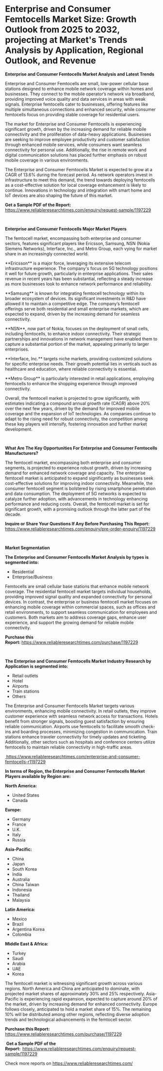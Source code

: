 <p><h1>Enterprise and Consumer Femtocells Market Size: Growth Outlook from 2025 to 2032, projecting at Market's Trends Analysis by Application, Regional Outlook, and Revenue</h1></p><p><strong>Enterprise and Consumer Femtocells Market Analysis and Latest Trends</strong></p>
<p><p>Enterprise and Consumer Femtocells are small, low-power cellular base stations designed to enhance mobile network coverage within homes and businesses. They connect to the mobile operator’s network via broadband, providing improved voice quality and data services in areas with weak signals. Enterprise femtocells cater to businesses, offering features like multiple simultaneous connections and enhanced security, while consumer femtocells focus on providing stable coverage for residential users.</p><p>The market for Enterprise and Consumer Femtocells is experiencing significant growth, driven by the increasing demand for reliable mobile connectivity and the proliferation of data-heavy applications. Businesses are seeking to improve employee productivity and customer satisfaction through enhanced mobile services, while consumers want seamless connectivity for personal use. Additionally, the rise in remote work and digital communication solutions has placed further emphasis on robust mobile coverage in various environments.</p><p>The Enterprise and Consumer Femtocells Market is expected to grow at a CAGR of 13.6% during the forecast period. As network operators invest in infrastructure to meet this demand, the trend towards deploying femtocells as a cost-effective solution for local coverage enhancement is likely to continue. Innovations in technology and integration with smart home and IoT devices are also shaping the future of this market.</p></p>
<p><strong>Get a Sample PDF of the Report:&nbsp;</strong> <a href="https://www.reliableresearchtimes.com/enquiry/request-sample/1197229?utm_campaign=2440&utm_medium=2&utm_source=Github&utm_content=ia&utm_term=13022025&utm_id=enterprise-and-consumer-femtocells">https://www.reliableresearchtimes.com/enquiry/request-sample/1197229</a></p>
<p>&nbsp;</p>
<p><strong>Enterprise and Consumer Femtocells Major Market Players</strong></p>
<p><p>The femtocell market, encompassing both enterprise and consumer sectors, features significant players like Ericsson, Samsung, NSN (Nokia Siemens Networks), Interface, Inc., and Metro Group, each vying for market share in an increasingly connected world. </p><p>**Ericsson** is a major force, leveraging its extensive telecom infrastructure experience. The company's focus on 5G technology positions it well for future growth, particularly in enterprise applications. Their sales revenue in recent years has been substantial, reflecting a steady increase as more businesses look to enhance network performance and reliability.</p><p>**Samsung** is known for integrating femtocell technology within its broader ecosystem of devices. Its significant investments in R&D have allowed it to maintain a competitive edge. The company’s femtocell offerings serve both residential and small enterprise markets, which are expected to expand, driven by the increasing demand for seamless connectivity.</p><p>**NSN**, now part of Nokia, focuses on the deployment of small cells, including femtocells, to enhance indoor connectivity. Their strategic partnerships and innovations in network management have enabled them to capture a substantial portion of the market, appealing primarily to larger enterprises.</p><p>**Interface, Inc.** targets niche markets, providing customized solutions for specific enterprise needs. Their growth potential lies in verticals such as healthcare and education, where reliable connectivity is essential. </p><p>**Metro Group** is particularly interested in retail applications, employing femtocells to enhance the shopping experience through improved connectivity.</p><p>Overall, the femtocell market is projected to grow significantly, with estimates indicating a compound annual growth rate (CAGR) above 20% over the next few years, driven by the demand for improved mobile coverage and the expansion of IoT technologies. As companies continue to adapt to the rising need for robust connectivity, the competition among these key players will intensify, fostering innovation and further market development.</p></p>
<p>&nbsp;</p>
<p><strong>What Are The Key Opportunities For Enterprise and Consumer Femtocells Manufacturers?</strong></p>
<p><p>The femtocell market, encompassing both enterprise and consumer segments, is projected to experience robust growth, driven by increasing demand for enhanced network coverage and capacity. The enterprise femtocell market is anticipated to expand significantly as businesses seek cost-effective solutions for improving indoor connectivity. Meanwhile, the consumer femtocell segment is bolstered by rising smartphone penetration and data consumption. The deployment of 5G networks is expected to catalyze further adoption, with advancements in technology enhancing performance and reducing costs. Overall, the femtocell market is set for significant growth, with a promising outlook through the latter part of the decade.</p></p>
<p><strong>Inquire or Share Your Questions If Any Before Purchasing This Report:</strong> <a href="https://www.reliableresearchtimes.com/enquiry/pre-order-enquiry/1197229?utm_campaign=2440&utm_medium=2&utm_source=Github&utm_content=ia&utm_term=13022025&utm_id=enterprise-and-consumer-femtocells">https://www.reliableresearchtimes.com/enquiry/pre-order-enquiry/1197229</a></p>
<p>&nbsp;</p>
<p><strong>Market Segmentation</strong></p>
<p><strong>The Enterprise and Consumer Femtocells Market Analysis by types is segmented into:</strong></p>
<p><ul><li>Residential</li><li>Enterprise/Business</li></ul></p>
<p><p>Femtocells are small cellular base stations that enhance mobile network coverage. The residential femtocell market targets individual households, providing improved signal quality and expanded connectivity for personal devices. In contrast, the enterprise or business femtocell market focuses on enhancing mobile coverage within commercial spaces, such as offices and retail environments, to support seamless communication for employees and customers. Both markets aim to address coverage gaps, enhance user experience, and support the growing demand for reliable mobile connectivity.</p></p>
<p><strong>Purchase this Report:&nbsp;</strong><a href="https://www.reliableresearchtimes.com/purchase/1197229?utm_campaign=2440&utm_medium=2&utm_source=Github&utm_content=ia&utm_term=13022025&utm_id=enterprise-and-consumer-femtocells">https://www.reliableresearchtimes.com/purchase/1197229</a></p>
<p>&nbsp;</p>
<p><strong>The Enterprise and Consumer Femtocells Market Industry Research by Application is segmented into:</strong></p>
<p><ul><li>Retail outlets</li><li>Hotel</li><li>Airports</li><li>Train stations</li><li>Others</li></ul></p>
<p><p>The Enterprise and Consumer Femtocells Market targets various environments, enhancing mobile connectivity. In retail outlets, they improve customer experience with seamless network access for transactions. Hotels benefit from stronger signals, boosting guest satisfaction by ensuring reliable communication. Airports use femtocells to facilitate smooth check-ins and boarding processes, minimizing congestion in communication. Train stations enhance traveler connectivity for timely updates and ticketing. Additionally, other sectors such as hospitals and conference centers utilize femtocells to maintain reliable connectivity in high-traffic areas.</p></p>
<p><a href="https://www.reliableresearchtimes.com/enterprise-and-consumer-femtocells-r1197229?utm_campaign=2440&utm_medium=2&utm_source=Github&utm_content=ia&utm_term=13022025&utm_id=enterprise-and-consumer-femtocells">&nbsp;https://www.reliableresearchtimes.com/enterprise-and-consumer-femtocells-r1197229</a></p>
<p><strong>In terms of Region, the Enterprise and Consumer Femtocells Market Players available by Region are:</strong></p>
<p>
    <p> <strong> North America: </strong>
        <ul>
            <li>United States</li>
            <li>Canada</li>
        </ul>
        </p> 
    <p> <strong> Europe: </strong>
        <ul>
            <li>Germany</li>
            <li>France</li>
            <li>U.K.</li>
            <li>Italy</li>
            <li>Russia</li>
        </ul>
        </p> 
    <p> <strong> Asia-Pacific: </strong>
        <ul>
            <li>China</li>
            <li>Japan</li>
            <li>South Korea</li>
            <li>India</li>
            <li>Australia</li>
            <li>China Taiwan</li>
            <li>Indonesia</li>
            <li>Thailand</li>
            <li>Malaysia</li>
        </ul>
        </p> 
    <p> <strong> Latin America: </strong>
        <ul>
            <li>Mexico</li>
            <li>Brazil</li>
            <li>Argentina Korea</li>
            <li>Colombia</li>
        </ul>
        </p> 
    <p> <strong> Middle East & Africa: </strong>
        <ul>
            <li>Turkey</li>
            <li>Saudi</li>
            <li>Arabia</li>
            <li>UAE</li>
            <li>Korea</li>
        </ul>
    </p>
    </p>
<p><p>The femtocell market is witnessing significant growth across various regions. North America and China are anticipated to dominate, with projected market shares of approximately 30% and 25% respectively. Asia-Pacific is experiencing rapid expansion, expected to capture around 20% of the market, driven by increasing demand for enhanced connectivity. Europe follows closely, anticipated to hold a market share of 15%. The remaining 10% will be distributed among other regions, reflecting diverse adoption trends and technological advancements in the femtocell sector.</p></p>
<p><strong>Purchase this Report: </strong><a href="https://www.reliableresearchtimes.com/purchase/1197229?utm_campaign=2440&utm_medium=2&utm_source=Github&utm_content=ia&utm_term=13022025&utm_id=enterprise-and-consumer-femtocells">https://www.reliableresearchtimes.com/purchase/1197229</a></p>
<p>&nbsp;<strong>Get a Sample PDF of the Report:&nbsp;&nbsp;</strong><a href="https://www.reliableresearchtimes.com/enquiry/request-sample/1197229?utm_campaign=2440&utm_medium=2&utm_source=Github&utm_content=ia&utm_term=13022025&utm_id=enterprise-and-consumer-femtocells">https://www.reliableresearchtimes.com/enquiry/request-sample/1197229</a></p>
<p><strong></strong></p>
<p>Check more reports on <a href="https://www.reliableresearchtimes.com/?utm_campaign=2440&utm_medium=2&utm_source=Github&utm_content=ia&utm_term=13022025&utm_id=enterprise-and-consumer-femtocells">https://www.reliableresearchtimes.com/</a></p>